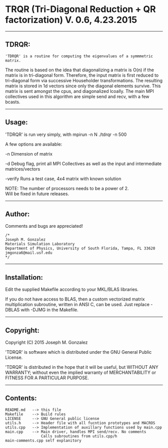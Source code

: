 # TRQR (Tri-Diagonal Reduction + QR factorization) V. 0.6,  4.23.2015
___________________________________________________________________________________

TDRQR:
------
	'TDRQR' is a routine for computing the eigenvalues of a symmmetric matrix.
The routine is based on the idea that diagonalizing a matrix is O(n) if the 
matrix is in tri-diagonal form.  Therefore, the input matrix is first reduced
to tri-diagonal form via successive Householder transformations. The resulting 
matrix is stored in 1d vectors since only the diagonal elements survive.  This 
matrix is sent amongst the cpus, and diagonalized lcoally.  The main MPI
collectives used in this algorithm are simple send and recv, with a few bcasts.

___________________________________________________________________________________

Usage:
------
'TDRQR' is run very simply, with mpirun -n N ./tdrqr -n 500

A few options are available:

-n 		Dimension of matrix

-d 		Debug flag, print all MPI Collectives as well as the input and intermediate
		matrices/vectors

-verify	Runs a test case, 4x4 matrix with known solution

NOTE: The number of processors needs to be a power of 2.  
	  Will be fixed in future releases.


___________________________________________________________________________________

Author:
-------
Comments and bugs are appreciated!

    /*
    Joseph M. Gonzalez 
    Materials Simulation Laboratory
    Department of Physics, University of South Florida, Tampa, FL 33620
    jmgonza6@mail.usf.edu
    */

___________________________________________________________________________________

Installation:
-------------
Edit the supplied Makefile according to your MKL/BLAS libraries.

If you do not have access to BLAS, then a custom vectorized matrix multiplication
subroutine, written in ANSI C, can be used.  Just replace -DBLAS with -DJMG in the 
Makefile.

___________________________________________________________________________________

Copyright:
----------
Copyright (C) 2015 Joseph M. Gonzalez

'TDRQR' is software which is distributed under the GNU General Public License.

'TDRQR' is distributed in the hope that it will be useful,
but WITHOUT ANY WARRANTY; without even the implied warranty of
MERCHANTABILITY or FITNESS FOR A PARTICULAR PURPOSE. 

___________________________________________________________________________________

Contents:
---------
    README.md   --> this file
    Makefile	--> Build rules
    LICENSE     --> GNU General public license
    utils.h     --> Header file with all fucntion prototypes and MACROS
    utils.cpp   --> Implementation of auxillary functions used by main.cpp
    main.cpp    --> Main driver, handles MPI send/recv. No comments
    			    Calls subroutines from utils.cpp/h
    main-comments.cpp self explanitory
